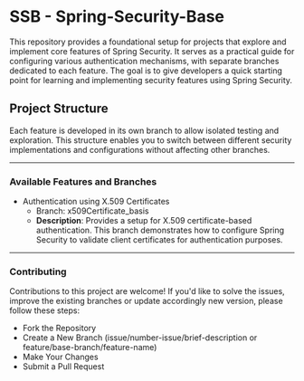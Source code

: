# SSB - Spring-Security-Base

This repository provides a foundational setup for projects that explore and implement core features of Spring Security. It serves as a practical guide for configuring various authentication mechanisms, with separate branches dedicated to each feature. The goal is to give developers a quick starting point for learning and implementing security features using Spring Security.

## Project Structure

Each feature is developed in its own branch to allow isolated testing and exploration. This structure enables you to switch between different security implementations and configurations without affecting other branches.

--- 

### Available Features and Branches

- Authentication using X.509 Certificates
  - Branch: x509Certificate_basis
  - **Description**: Provides a setup for X.509 certificate-based authentication. This branch demonstrates how to configure Spring Security to validate client certificates for authentication purposes.

--- 

### Contributing

Contributions to this project are welcome! 
If you'd like to solve the issues, improve the existing branches or update accordingly new version, please follow these steps:

- Fork the Repository
- Create a New Branch (issue/number-issue/brief-description or feature/base-branch/feature-name)
- Make Your Changes
- Submit a Pull Request